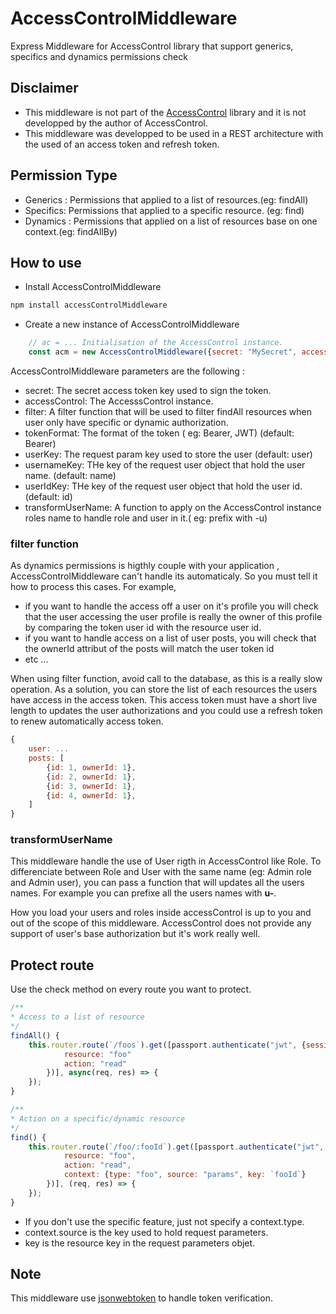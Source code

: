 # AccessControlMiddleware

Express Middleware for AccessControl library that support generics, specifics and dynamics permissions check

## Disclaimer

* This middleware is not part of the [AccessControl](https://github.com/onury/accesscontrol) library and it is not developped by the author of AccessControl. 
* This middleware was developped to be used in a REST architecture with the used of an access token and refresh token.

## Permission Type
* Generics : Permissions that applied to a list of resources.(eg: findAll)
* Specifics: Permissions that applied to a specific resource. (eg: find)
* Dynamics : Permissions that applied on a list of resources base on one context.(eg: findAllBy)

## How to use

* Install AccessControlMiddleware
```bash
npm install accessControlMiddleware
```

* Create a new instance of AccessControlMiddleware
```javascript
    // ac = ... Initialisation of the AccessControl instance.
    const acm = new AccessControlMiddleware({secret: "MySecret", accessControl: ac, filter: () => {}});
```

AccessControlMiddleware parameters are the following : 
* secret: The secret access token key used to sign the token.
* accessControl: The AccesssControl instance.
* filter: A filter function that will be used to filter findAll resources when user only have specific or dynamic authorization.
* tokenFormat: The format of the token ( eg: Bearer, JWT) (default: Bearer)
* userKey: The request param key used to store the user (default: user)
* usernameKey: THe key of the request user object that hold the user name. (default: name)
* userIdKey: THe key of the request user object that hold the user id. (default: id)
* transformUserName: A function to apply on the AccessControl instance roles name to handle role and user in it.( eg: prefix with -u)

### filter function 
As dynamics permissions is higthly couple with your application , AccessControlMiddleware can't handle its automaticaly. So you must tell it how to 
process this cases. For example, 
* if you want to handle the access off a user on it's profile you will check that the user accessing the user profile is really the owner of this profile by comparing the token user id with the resource user id. 
* if you want to handle access on a list of user posts, you will check that the ownerId attribut of the posts  will match the user token id
* etc ...

When using filter function, avoid call to the database, as this is a really slow operation. As a solution, you can store the list of each resources the users have access in the access token. This access token must have a short live length to updates the user authorizations and you could use a refresh token to renew automatically access token. 

```javascript
{
    user: ...
    posts: [
        {id: 1, ownerId: 1},
        {id: 2, ownerId: 1},
        {id: 3, ownerId: 1},
        {id: 4, ownerId: 1},
    ]
}
```
 ### 

 ### transformUserName

 This middleware handle the use of User rigth in AccessControl like Role. To differenciate between Role and User with the same name (eg: Admin role and Admin user), you can pass a function that will updates all the users names. For example you can prefixe all the users names with __u-__.

 How you load your users and roles inside accessControl is up to you and out of the scope of this middleware. AccessControl does not provide any support of user's base authorization but it's work really well.

 ## Protect route

Use the check method on every route you want to protect.

```javascript
/**
* Access to a list of resource
*/
findAll() {
    this.router.route(`/foos`).get([passport.authenticate("jwt", {session: false}), acm.check({
            resource: "foo"
            action: "read"
        })], async(req, res) => {
    });
}

/**
* Action on a specific/dynamic resource
*/
find() {
    this.router.route(`/foo/:fooId`).get([passport.authenticate("jwt", {session: false}), acm.check({
            resource: "foo",
            action: "read",
            context: {type: "foo", source: "params", key: `fooId`}
        })], (req, res) => {
    });
}
```

* If you don't use the specific feature, just not specify a context.type.
* context.source is the key used to hold request parameters.
* key is the resource key in the request parameters objet.

## Note

This middleware use [jsonwebtoken](https://github.com/auth0/node-jsonwebtoken) to handle token verification.